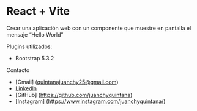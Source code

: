 # React + Vite

Crear una aplicación web con un componente que muestre en pantalla el mensaje “Hello World”

Plugins utilizados:
- Bootstrap 5.3.2

Contacto
- [Gmail] (quintanajuanchy25@gmail.com)
- [Linkedln](https://www.linkedin.com/in/juan-diego-quintana-b5a186211/)
- [GitHub] (https://github.com/juanchyquintana)
- [Instagram] (https://www.instagram.com/juanchyquintana/)

